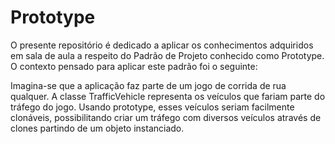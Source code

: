 # Prototype

<div>
  <p>O presente repositório é dedicado a aplicar os conhecimentos adquiridos em sala de aula a respeito do Padrão de Projeto conhecido como Prototype. O contexto pensado para aplicar este padrão foi o seguinte:</p>

  <p>Imagina-se que a aplicação faz parte de um jogo de corrida de rua qualquer. A classe TrafficVehicle representa os veículos que fariam parte do tráfego do jogo. Usando prototype, esses veículos seriam facilmente clonáveis, possibilitando criar um tráfego com diversos veículos através de clones partindo de um objeto instanciado.</p>
</div>